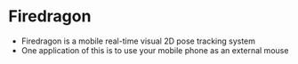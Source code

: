 # Firedragon
* Firedragon is a mobile real-time visual 2D pose tracking system
* One application of this is to use your mobile phone as an external mouse
